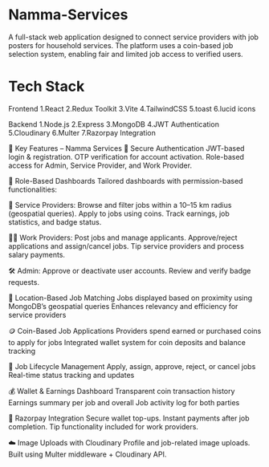 # Namma-Services

A full-stack web application designed to connect service providers with job posters for household services. The platform uses a coin-based job selection system, enabling fair and limited job access to verified users.

# Tech Stack

Frontend
1.React
2.Redux Toolkit
3.Vite
4.TailwindCSS
5.toast
6.lucid icons

Backend
1.Node.js
2.Express
3.MongoDB
4.JWT Authentication
5.Cloudinary
6.Multer
7.Razorpay Integration

🔧 Key Features – Namma Services
🔐 Secure Authentication
JWT-based login & registration.
OTP verification for account activation.
Role-based access for Admin, Service Provider, and Work Provider.

👥 Role-Based Dashboards
Tailored dashboards with permission-based functionalities:

👷 Service Providers:
Browse and filter jobs within a 10–15 km radius (geospatial queries).
Apply to jobs using coins.
Track earnings, job statistics, and badge status.

🧑‍💼 Work Providers:
Post jobs and manage applicants.
Approve/reject applications and assign/cancel jobs.
Tip service providers and process salary payments.

🛠️ Admin:
Approve or deactivate user accounts.
Review and verify badge requests.

📍 Location-Based Job Matching
Jobs displayed based on proximity using MongoDB’s geospatial queries
Enhances relevancy and efficiency for service providers

🪙 Coin-Based Job Applications
Providers spend earned or purchased coins to apply for jobs
Integrated wallet system for coin deposits and balance tracking

💼 Job Lifecycle Management
Apply, assign, approve, reject, or cancel jobs
Real-time status tracking and updates

💰 Wallet & Earnings Dashboard
Transparent coin transaction history
Earnings summary per job and overall
Job activity log for both parties

💸 Razorpay Integration
Secure wallet top-ups.
Instant payments after job completion.
Tip functionality included for work providers.


☁️ Image Uploads with Cloudinary
Profile and job-related image uploads.
Built using Multer middleware + Cloudinary API.